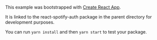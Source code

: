 This example was bootstrapped with [Create React App](https://github.com/facebook/create-react-app).

It is linked to the react-spotify-auth package in the parent directory for development purposes.

You can run `yarn install` and then `yarn start` to test your package.
